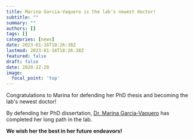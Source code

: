 ```yaml
---
title: Marina Garcia-Vaquero is the lab's newest doctor!
subtitle: ""
summary: ""
authors: []
tags: []
categories: [news]
date: 2023-01-16T18:26:38Z
lastmod: 2023-01-16T18:26:38Z
featured: false
draft: false
date: 2020-12-20
image:
  focal_point: 'top'
---
```


Congratulations to Marina for defending her PhD thesis and becoming the lab's
newest doctor!

By defending her PhD dissertation, [Dr. Marina Garcia-Vaquero](https://orcid.org/0000-0001-5994-9462) has completed her long path in the lab.

**We wish her the best in her future endeavors!**

